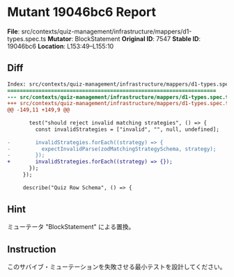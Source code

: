 # Mutant 19046bc6 Report

**File**: src/contexts/quiz-management/infrastructure/mappers/d1-types.spec.ts
**Mutator**: BlockStatement
**Original ID**: 7547
**Stable ID**: 19046bc6
**Location**: L153:49–L155:10

## Diff

```diff
Index: src/contexts/quiz-management/infrastructure/mappers/d1-types.spec.ts
===================================================================
--- src/contexts/quiz-management/infrastructure/mappers/d1-types.spec.ts	original
+++ src/contexts/quiz-management/infrastructure/mappers/d1-types.spec.ts	mutated #7547
@@ -149,11 +149,9 @@
 
       test("should reject invalid matching strategies", () => {
         const invalidStrategies = ["invalid", "", null, undefined];
 
-        invalidStrategies.forEach((strategy) => {
-          expectInvalidParse(zodMatchingStrategySchema, strategy);
-        });
+        invalidStrategies.forEach((strategy) => {});
       });
     });
 
     describe("Quiz Row Schema", () => {
```

## Hint

ミューテータ "BlockStatement" による置換。

## Instruction

このサバイブ・ミューテーションを失敗させる最小テストを設計してください。
